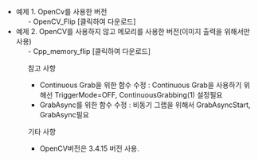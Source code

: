 <ul><li>예제 1. OpenCv를 사용한 버전 
<ul>- OpenCV_Flip [클릭하여 다운로드]
</ul><li>예제 2. OpenCV를 사용하지 않고 메모리를 사용한 버전(이미지 출력을 위해서만 사용) 
<ul>- Cpp_memory_flip [클릭하여 다운로드]


 참고 사항
 * Continuous Grab을 위한 함수 수정 : Continuous Grab을 사용하기 위해선 TriggerMode=OFF, ContinuousGrabbing(1) 설정필요
 * GrabAsync를 위한 함수 수정 : 비동기 그랩을 위해서 GrabAsyncStart, GrabAsync필요

 기타 사항
 * OpenCV버전은 3.4.15 버전 사용.
